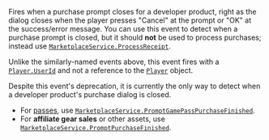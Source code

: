 Fires when a purchase prompt closes for a developer product, right as the
dialog closes when the player presses "Cancel" at the prompt or "OK" at
the success/error message. You can use this event to detect when a
purchase prompt is closed, but it should **not** be used to process
purchases; instead use [`MarketplaceService.ProcessReceipt`](https://create.roblox.com/docs/reference/engine/classes/MarketplaceService#ProcessReceipt).

Unlike the similarly-named events above, this event fires with a
[`Player.UserId`](https://create.roblox.com/docs/reference/engine/classes/Player#UserId) and not a reference to the [`Player`](https://create.roblox.com/docs/reference/engine/classes/Player) object.

Despite this event's deprecation, it is currently the only way to detect
when a developer product's purchase dialog is closed.

- For [passes](https://create.roblox.com/docs/production/monetization/game-passes), use
[`MarketplaceService.PromptGamePassPurchaseFinished`](https://create.roblox.com/docs/reference/engine/classes/MarketplaceService#PromptGamePassPurchaseFinished).
- For **affiliate gear sales** or other assets, use
[`MarketplaceService.PromptPurchaseFinished`](https://create.roblox.com/docs/reference/engine/classes/MarketplaceService#PromptPurchaseFinished).